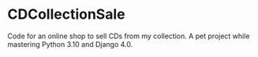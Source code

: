 # CDCollectionSale
Code for an online shop to sell CDs from my collection. A pet project while mastering Python 3.10 and Django 4.0.
